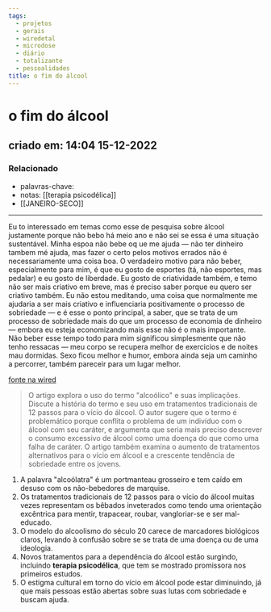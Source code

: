 ```yaml
---
tags:
  - projetos
  - gerais
  - wiredetal
  - microdose
  - diário
  - totalizante
  - pessoalidades
title: o fim do álcool
---
```


# o fim do álcool

## criado em: 14:04 15-12-2022

### Relacionado

- palavras-chave:
- notas: [[terapia psicodélica]]
- [[JANEIRO-SECO]]
---

Eu to interessado em temas como esse de pesquisa sobre álcool justamente porque não bebo há meio ano e não sei se essa é uma situação sustentável. Minha espoa não bebe oq ue me ajuda — não ter dinheiro tambem mé ajuda, mas fazer o certo pelos motivos errados não é necessariamente uma coisa boa. O verdadeiro motivo para não beber, especialmente para mim, é que eu gosto de esportes (tá, não esportes, mas pedalar) e eu gosto de liberdade. Eu gosto de criatividade também, e temo não ser mais criativo em breve, mas é preciso saber porque eu quero ser criativo também. Eu não estou meditando, uma coisa que normalmente me ajudaria a ser mais criativo e influenciaria positivamente o processo de sobriedade — e é esse o ponto principal, a saber, que se trata de um processo de sobriedade mais do que um processo de economia de dinheiro — embora eu esteja economizando mais esse não é o mais importante.  
Não beber esse tempo todo para mim significou simplesmente que não tenho ressacas — meu corpo se recupera melhor de exercicios e de noites mau dormidas. Sexo ficou melhor e humor, embora ainda seja um caminho a percorrer, também pareceir para um lugar melhor. 

[fonte na wired](https://www.wired.com/story/the-end-of-alcohol/#intcid=_wired-bottom-recirc_3d9c34af-cfa0-49d5-89e2-089f6512f083_timespent-1yr-evergreen)

>O artigo explora o uso do termo "alcoólico" e suas implicações. Discute a história do termo e seu uso em tratamentos tradicionais de 12 passos para o vício do álcool. O autor sugere que o termo é problemático porque conflita o problema de um indivíduo com o álcool com seu caráter, e argumenta que seria mais preciso descrever o consumo excessivo de álcool como uma doença do que como uma falha de caráter. O artigo também examina o aumento de tratamentos alternativos para o vício em álcool e a crescente tendência de sobriedade entre os jovens.

1. A palavra "alcoólatra" é um portmanteau grosseiro e tem caído em desuso com os não-bebedores de marquise.
2. Os tratamentos tradicionais de 12 passos para o vício do álcool muitas vezes representam os bêbados inveterados como tendo uma orientação excêntrica para mentir, trapacear, roubar, vangloriar-se e ser mal-educado.
3. O modelo do alcoolismo do século 20 carece de marcadores biológicos claros, levando à confusão sobre se se trata de uma doença ou de uma ideologia.
4. Novos tratamentos para a dependência do álcool estão surgindo, incluindo **terapia psicodélica**, que tem se mostrado promissora nos primeiros estudos.
5. O estigma cultural em torno do vício em álcool pode estar diminuindo, já que mais pessoas estão abertas sobre suas lutas com sobriedade e buscam ajuda.
